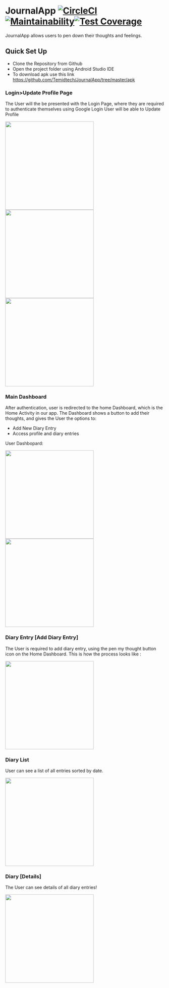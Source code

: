 
# JournalApp  [![CircleCI](https://circleci.com/gh/Temidtech/MedManager.svg?style=svg)](https://circleci.com/gh/Temidtech/MedManager)[![Maintainability](https://api.codeclimate.com/v1/badges/44bc9dbd899d3ba49efe/maintainability)](https://codeclimate.com/github/Temidtech/JournalApp/maintainability)[![Test Coverage](https://api.codeclimate.com/v1/badges/6be98a056b6b38c72670/test_coverage)](https://codeclimate.com/github/Temidtech/MedManager/test_coverage)

JournalApp allows users to pen down their thoughts and feelings.
## Quick Set Up
* Clone the Repository from Github
* Open the project folder using Android Studio IDE
* To download apk use this link https://github.com/Temidtech/JournalApp/tree/master/apk

### Login>Update Profile Page
The User will the be presented with the Login Page, where they are required to authenticate themselves using Google Login
User will be able to Update Profile

<img src="https://github.com/Temidtech/JournalApp/blob/master/screenshots/splash.png" width="280"/>   <img src="https://github.com/Temidtech/JournalApp/blob/master/screenshots/login.png" width="280"/> 
 <img src="https://github.com/Temidtech/JournalApp/blob/master/screenshots/updateprofile.png" width="280"/> 

### Main Dashboard 
After authentication, user is redirected to the home Dashboard, which is the Home Activity in our app. The Dashboard shows a button to add their thoughts, and gives the User the options to:

* Add New Diary Entry
* Access profile and diary entries

User Dashbopard:

<img src="https://github.com/Temidtech/JournalApp/blob/master/screenshots/splashloading.png" width="280"/> <img src="https://github.com/Temidtech/JournalApp/blob/master/screenshots/dashboard.png" width="280"/> 

### Diary Entry [Add Diary Entry] 
The User is required to add diary entry, using the pen my thought button icon on the Home Dashboard. This is how the process looks like :

<img src="https://github.com/Temidtech/JournalApp/blob/master/screenshots/add_diary.png" width="280"/>

### Diary List
User can see a list of all entries sorted by date.

<img src="https://github.com/Temidtech/JournalApp/blob/master/screenshots/diaries.png" width="280"/>

### Diary [Details] 
The User can see details of all diary entries!

<img src="https://github.com/Temidtech/JournalApp/blob/master/screenshots/details.png" width="280"/> 
